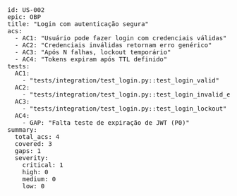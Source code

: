 <pre>
id: US-002
epic: OBP
title: "Login com autenticação segura"
acs:
  - AC1: "Usuário pode fazer login com credenciais válidas"
  - AC2: "Credenciais inválidas retornam erro genérico"
  - AC3: "Após N falhas, lockout temporário"
  - AC4: "Tokens expiram após TTL definido"
tests:
  AC1:
    - "tests/integration/test_login.py::test_login_valid"
  AC2:
    - "tests/integration/test_login.py::test_login_invalid_error"
  AC3:
    - "tests/integration/test_login.py::test_login_lockout"
  AC4:
    - GAP: "Falta teste de expiração de JWT (P0)"
summary:
  total_acs: 4
  covered: 3
  gaps: 1
  severity:
    critical: 1
    high: 0
    medium: 0
    low: 0
</pre>
